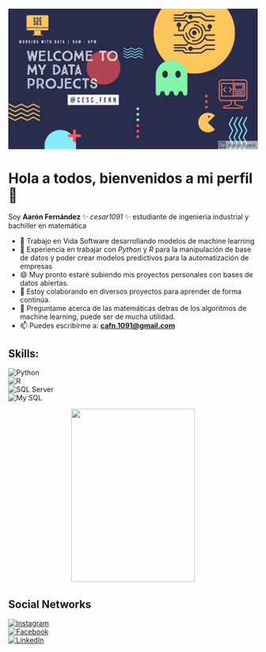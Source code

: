 ![Banner](https://raw.githubusercontent.com/cesar1091/cesar1091/main/images/My%20Post.png)
# Hola a todos, bienvenidos a mi perfil 👋 

Soy **Aarón Fernández** ✨ _cesar1091_ ✨ estudiante de ingeniería industrial y bachiller en matemática

- 🔭 Trabajo en Vida Software desarrollando modelos de machine learning
- 🌱 Experiencia en trabajar con _Python_ y _R_ para la manipulación de base de datos  y poder crear modelos predictivos para la automatización de empresas
- :smile: Muy pronto estaré subiendo mis proyectos personales con bases de datos abiertas.
- 👯 Estoy colaborando en diversos proyectos para aprender de forma continúa.
- 💬 Preguntame acerca de las matemáticas detras de los algoritmos de machine learning, puede ser de mucha utilidad.
- 📫 Puedes escribirme a: **cafn.1091@gmail.com**

## Skills:
![Python](https://img.shields.io/badge/Python-3DDC84?style=for-the-badge&logo=python&logoColor=white&labelColor=101010)</br>
![R](https://img.shields.io/badge/R-3DDC84?style=for-the-badge&logo=R&logoColor=white&labelColor=101010)</br>
![SQL Server](https://img.shields.io/badge/SQL-3DDC84?style=for-the-badge&logo=microsoft-sql-server&logoColor=white&labelColor=101010)</br>
![My SQL](https://img.shields.io/badge/MySQL-3DDC84?style=for-the-badge&logo=MySQL&logoColor=white&labelColor=101010)

<p align="center">
 <img src="https://media.giphy.com/media/HUplkVCPY7jTW/giphy.gif" width="250" height="350">
</p>

## Social Networks
[![Instagram](https://img.shields.io/badge/Instagram-FFB6C1?style=for-the-badge&logo=Instagram&logoColor=FFB6C1&labelColor=101010)](https://www.instagram.com/cesc_fern/?hl=es-la)</br>
[![Facebook](https://img.shields.io/badge/Facebook-3B83BD?style=for-the-badge&logo=Facebook&logoColor=3B83BD&labelColor=101010)](https://www.facebook.com/cesaraaron.fernandeznino/)</br>
[![LinkedIn](https://img.shields.io/badge/LinkedIn-51D1F6?style=for-the-badge&logo=LinkedIn&logoColor=51D1F6&labelColor=101010)](https://www.facebook.com/cesaraaron.fernandeznino/)</br>
